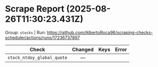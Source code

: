 # Scrape Report (2025-08-26T11:30:23.431Z)

Group: `stocks`  |  Run: https://github.com/AlbertoRoca96/scraping-checks-scheduler/actions/runs/17236737897

| Check | Changed | Keys | Error |
|---|:---:|:--|:--|
| `stock_ntdoy_global_quote` | — |  |  |
